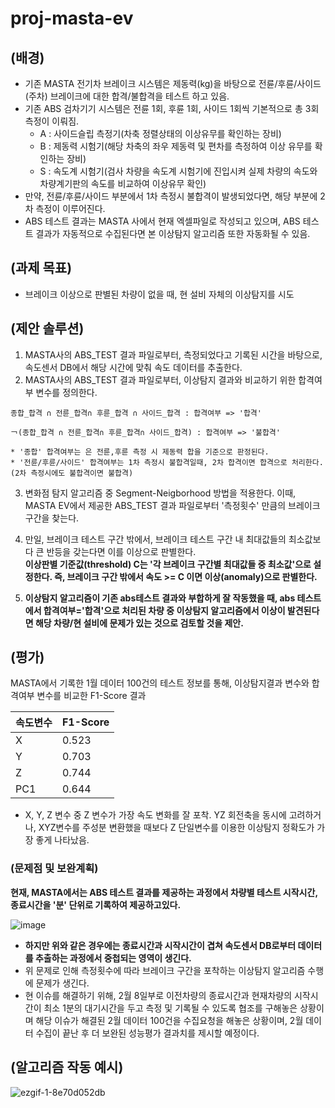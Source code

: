 # proj-masta-ev

## (배경)
  - 기존 MASTA 전기차 브레이크 시스템은 제동력(kg)을 바탕으로 전륜/후륜/사이드(주차) 브레이크에 대한 합격/불합격을 테스트 하고 있음.  
  - 기존 ABS 검차기기 시스템은 전륜 1회, 후륜 1회, 사이드 1회씩 기본적으로 총 3회 측정이 이뤄짐.
    - A : 사이드슬립 측정기(차축 정렬상태의 이상유무를 확인하는 장비)
    - B : 제동력 시험기(해당 차축의 좌우 제동력 및 편차를 측정하여 이상 유무를 확인하는 장비)
    - S : 속도계 시험기(검사 차량을 속도계 시험기에 진입시켜 실제 차량의 속도와 차량계기판의 속도를 비교하여 이상유무 확인)
  - 만약, 전륜/후륜/사이드 부분에서 1차 측정시 불합격이 발생되었다면, 해당 부분에 2차 측정이 이루어진다.
  - ABS 테스트 결과는 MASTA 사에서 현재 엑셀파일로 작성되고 있으며, ABS 테스트 결과가 자동적으로 수집된다면 본 이상탐지 알고리즘 또한 자동화될 수 있음.  


## (과제 목표)
  - 브레이크 이상으로 판별된 차량이 없을 때, 현 설비 자체의 이상탐지를 시도



## (제안 솔루션)
  1. MASTA사의 ABS_TEST 결과 파일로부터, 측정되었다고 기록된 시간을 바탕으로, 속도센서 DB에서 해당 시간에 맞춰 속도 데이터를 추출한다.
  2. MASTA사의 ABS_TEST 결과 파일로부터, 이상탐지 결과와 비교하기 위한 합격여부 변수를 정의한다.  
  
    종합_합격 ∩ 전륜_합격∩ 후륜_합격 ∩ 사이드_합격 : 합격여부 => '합격'  
    
    ￢(종합_합격 ∩ 전륜_합격∩ 후륜_합격∩ 사이드_합격) : 합격여부 => '불합격'  
    
    * '종합' 합격여부는 은 전륜,후륜 측정 시 제동력 합을 기준으로 판정된다.
    * '전륜/후륜/사이드' 합격여부는 1차 측정시 불합격일때, 2차 합격이면 합격으로 처리한다.(2차 측정시에도 불합격이면 불합격)
    
  3. 변화점 탐지 알고리즘 중 Segment-Neigborhood 방법을 적용한다. 이때, MASTA EV에서 제공한 ABS_TEST 결과 파일로부터 '측정횟수' 만큼의 브레이크 구간을 찾는다. 
  
  4. 만일, 브레이크 테스트 구간 밖에서, 브레이크 테스트 구간 내 최대값들의 최소값보다 큰 반등을 갖는다면 이를 이상으로 판별한다.  
    **이상판별 기준값(threshold) C는 '각 브레이크 구간별 최대값들 중 최소값'으로 설정한다. 즉, 브레이크 구간 밖에서 속도 >= C 이면 이상(anomaly)으로 판별한다.**
    

  5. **이상탐지 알고리즘이 기존 abs테스트 결과와 부합하게 잘 작동했을 때, abs 테스트에서 합격여부='합격'으로 처리된 차량 중 이상탐지 알고리즘에서 이상이 발견된다면 해당 차량/현 설비에 문제가 있는 것으로 검토할 것을 제안.**
  


## (평가)
 MASTA에서 기록한 1월 데이터 100건의 테스트 정보를 통해, 이상탐지결과 변수와 합격여부 변수를 비교한 F1-Score 결과
  
| 속도변수 | F1-Score |
| --- | --- |
| X | 0.523 |
| Y | 0.703 |
| Z | 0.744 |
| PC1 | 0.644 |

- X, Y, Z 변수 중 Z 변수가 가장 속도 변화를 잘 포착. YZ 회전축을 동시에 고려하거나, XYZ변수를 주성분 변환했을 때보다 Z 단일변수를 이용한 이상탐지 정확도가 가장 좋게 나타났음.
  
    
    
### (문제점 및 보완계획)
**현재, MASTA에서는 ABS 테스트 결과를 제공하는 과정에서 차량별 테스트 시작시간, 종료시간을 '분' 단위로 기록하여 제공하고있다.**

![image](https://user-images.githubusercontent.com/124751879/217473140-a6725070-4854-46c8-92cb-a58cd1231bf1.png)

- **하지만 위와 같은 경우에는 종료시간과 시작시간이 겹쳐 속도센서 DB로부터 데이터를 추출하는 과정에서 중첩되는 영역이 생긴다.**
- 위 문제로 인해 측정횟수에 따라 브레이크 구간을 포착하는 이상탐지 알고리즘 수행에 문제가 생긴다.
- 현 이슈를 해결하기 위해, 2월 8일부로 이전차량의 종료시간과 현재차량의 시작시간이 최소 1분의 대기시간을 두고 측정 및 기록될 수 있도록 협조를 구해놓은 상황이며 해당 이슈가 해결된 2월 데이터 100건을 수집요청을 해놓은 상황이며, 2월 데이터 수집이 끝난 후 더 보완된 성능평가 결과치를 제시할 예정이다.

 
##  (알고리즘 작동 예시)  
  
  ![ezgif-1-8e70d052db](https://user-images.githubusercontent.com/124751879/217446105-8c223d7e-fe28-4a76-bed0-b0fc287244a8.gif)

